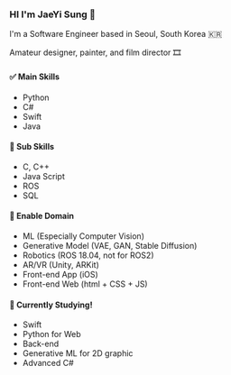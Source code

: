 ### HI I'm JaeYi Sung 🦋

I'm a Software Engineer based in Seoul, South Korea 🇰🇷

Amateur designer, painter, and film director 🎞️


#### ✅ Main Skills
- Python
- C#
- Swift
- Java


#### 🎯 Sub Skills
- C, C++
- Java Script
- ROS
- SQL

#### 🌝 Enable Domain
- ML (Especially Computer Vision)
- Generative Model (VAE, GAN, Stable Diffusion)
- Robotics (ROS 18.04, not for ROS2)
- AR/VR (Unity, ARKit)
- Front-end App (iOS)
- Front-end Web (html + CSS + JS)


#### 🚀 Currently Studying! 
- Swift
- Python for Web
- Back-end
- Generative ML for 2D graphic
- Advanced C#
